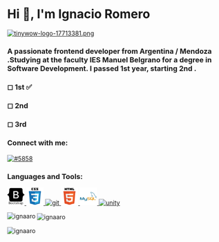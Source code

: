 <h1 align="left">Hi 👋, I'm Ignacio Romero</h1>

[![tinywow-logo-17713381.png](https://i.postimg.cc/d3gvv1Mr/tinywow-logo-17713381.png)](https://postimg.cc/JH3S5Rzz)

<h3 align="left">A passionate frontend developer from Argentina / Mendoza .Studying at the faculty IES Manuel Belgrano for a degree in Software Development. I passed 1st year, starting 2nd .</h3>

<h3 >
  ◻  1st ✅
</h3>
<h3 >
  ◻  2nd 
</h3>
<h3 >
  ◻ 3rd 
</h3>

<h3 align="left">Connect with me:</h3>
<p align="left">
<a href="https://discord.gg/#5858" target="blank"><img align="center" src="https://raw.githubusercontent.com/rahuldkjain/github-profile-readme-generator/master/src/images/icons/Social/discord.svg" alt="#5858" height="30" width="40" /></a>
</p>

<h3 align="left">Languages and Tools:</h3>
<p align="left"> <a href="https://getbootstrap.com" target="_blank" rel="noreferrer"> <img src="https://raw.githubusercontent.com/devicons/devicon/master/icons/bootstrap/bootstrap-plain-wordmark.svg" alt="bootstrap" width="40" height="40"/> </a> <a href="https://www.w3schools.com/css/" target="_blank" rel="noreferrer"> <img src="https://raw.githubusercontent.com/devicons/devicon/master/icons/css3/css3-original-wordmark.svg" alt="css3" width="40" height="40"/> </a> <a href="https://git-scm.com/" target="_blank" rel="noreferrer"> <img src="https://www.vectorlogo.zone/logos/git-scm/git-scm-icon.svg" alt="git" width="40" height="40"/> </a> <a href="https://www.w3.org/html/" target="_blank" rel="noreferrer"> <img src="https://raw.githubusercontent.com/devicons/devicon/master/icons/html5/html5-original-wordmark.svg" alt="html5" width="40" height="40"/> </a> <a href="https://www.mysql.com/" target="_blank" rel="noreferrer"> <img src="https://raw.githubusercontent.com/devicons/devicon/master/icons/mysql/mysql-original-wordmark.svg" alt="mysql" width="40" height="40"/> </a> <a href="https://unity.com/" target="_blank" rel="noreferrer"> <img src="https://www.vectorlogo.zone/logos/unity3d/unity3d-icon.svg" alt="unity" width="40" height="40"/> </a> </p>

<p><img align="left" src="https://github-readme-stats.vercel.app/api/top-langs?username=ignaaro&show_icons=true&locale=en&layout=compact" alt="ignaaro" /></p>

<p>&nbsp;<img align="center" src="https://github-readme-stats.vercel.app/api?username=ignaaro&show_icons=true&locale=en" alt="ignaaro" /></p>

<p><img align="center" src="https://github-readme-streak-stats.herokuapp.com/?user=ignaaro&" alt="ignaaro" /></p>

